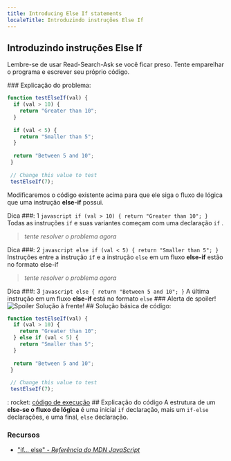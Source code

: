 ```yaml
---
title: Introducing Else If statements
localeTitle: Introduzindo instruções Else If
---
```

## Introduzindo instruções Else If

Lembre-se de usar Read-Search-Ask se você ficar preso. Tente emparelhar o programa e escrever seu próprio código.

\### Explicação do problema:

```javascript
function testElseIf(val) { 
  if (val > 10) { 
    return "Greater than 10"; 
  } 
 
  if (val < 5) { 
    return "Smaller than 5"; 
  } 
 
  return "Between 5 and 10"; 
 } 
 
 // Change this value to test 
 testElseIf(7); 
```

Modificaremos o código existente acima para que ele siga o fluxo de lógica que uma instrução **else-if** possui.

Dica ###: 1 `javascript if (val > 10) { return "Greater than 10"; }` Todas as instruções `if` e suas variantes começam com uma declaração `if` .

> _tente resolver o problema agora_

Dica ###: 2 `javascript else if (val < 5) { return "Smaller than 5"; }` Instruções entre a instrução `if` e a instrução `else` em um fluxo **else-if** estão no formato else-if

> _tente resolver o problema agora_

Dica ###: 3 `javascript else { return "Between 5 and 10"; }` A última instrução em um fluxo **else-if** está no formato `else` ### Alerta de spoiler! ![Spoiler](http://discourse-user-assets.s3.amazonaws.com/original/2X/2/2d6c412a50797771301e7ceabd554cef4edcd74d.gif) Solução à frente! ## Solução básica de código:

```javascript
function testElseIf(val) { 
  if (val > 10) { 
    return "Greater than 10"; 
  } else if (val < 5) { 
    return "Smaller than 5"; 
  } 
 
  return "Between 5 and 10"; 
 } 
 
 // Change this value to test 
 testElseIf(7); 
```

: rocket: [código de execução](https://repl.it/@RyanPisuena/GoldenWorriedRuntime) ## Explicação do código A estrutura de um **else-se o fluxo de lógica** é uma inicial `if` declaração, mais um `if-else` declarações, e uma final, `else` declaração.

### Recursos

*   ["if… else" - _Referência do MDN JavaScript_](https://developer.mozilla.org/en-US/docs/Web/JavaScript/Reference/Statements/if…else)